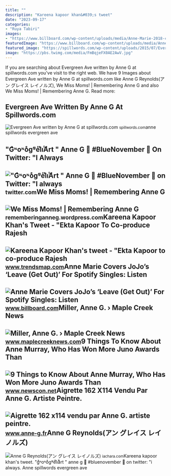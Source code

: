 ```yaml
---
title: ""
description: "Kareena kapoor khan&#039;s tweet"
date: "2023-09-17"
categories:
- "Ruya Tabiri"
images:
- "https://www.billboard.com/wp-content/uploads/media/Anne-Marie-2018-cr-michael-furlonger-billboard-1548.jpg"
featuredImage: "https://www.billboard.com/wp-content/uploads/media/Anne-Marie-2018-cr-michael-furlonger-billboard-1548.jpg"
featured_image: "https://spillwords.com/wp-content/uploads/2015/07/Evergreen-Ave-by-Anne-G1.jpg"
image: "https://pbs.twimg.com/media/FmBqjeFX0AE2AwV.jpg"
---
```


If you are searching about Evergreen Ave written by Anne G at spillwords.com you've visit to the right web. We have 9 Images about Evergreen Ave written by Anne G at spillwords.com like Anne G Reynolds(アン グレイス レイノルズ), We Miss Moms! | Remembering Anne G and also We Miss Moms! | Remembering Anne G. Read more:

Evergreen Ave Written By Anne G At Spillwords.com
-------------------------------------------------

 ![Evergreen Ave written by Anne G at spillwords.com](https://spillwords.com/wp-content/uploads/2015/07/Evergreen-Ave-by-Anne-G1.jpg) <small>spillwords.com</small>anne spillwords evergreen ave

"GͣᶰoᶰoͤgᵍeͬlͤiͭAͤrt " Anne G 💙 #BlueNovember 💙 On Twitter: "I Always
---------------------------------------------------------------------

 !["GͣᶰoᶰoͤgᵍeͬlͤiͭAͤrt " Anne G 💙 #BlueNovember 💙 on Twitter: "I always](https://pbs.twimg.com/media/FmBqjeFX0AE2AwV.jpg) <small>twitter.com</small>We Miss Moms! | Remembering Anne G
----------------------------------

 ![We Miss Moms! | Remembering Anne G](https://rememberinganneg.files.wordpress.com/2013/04/annetoast.jpg) <small>rememberinganneg.wordpress.com</small>Kareena Kapoor Khan's Tweet - "Ekta Kapoor To Co-produce Rajesh
---------------------------------------------------------------

 ![Kareena Kapoor Khan's tweet - "Ekta Kapoor to co-produce Rajesh](https://pbs.twimg.com/media/Fcyada8X0AANSFu.jpg) <small>www.trendsmap.com</small>Anne Marie Covers JoJo’s ‘Leave (Get Out)’ For Spotify Singles: Listen
----------------------------------------------------------------------

 ![Anne Marie Covers JoJo’s ‘Leave (Get Out)’ For Spotify Singles: Listen](https://www.billboard.com/wp-content/uploads/media/Anne-Marie-2018-cr-michael-furlonger-billboard-1548.jpg) <small>www.billboard.com</small>Miller, Anne G. › Maple Creek News
----------------------------------

 ![Miller, Anne G. › Maple Creek News](https://www.maplecreeknews.com/wp-content/uploads/2015/08/anne-miller-obit.gif) <small>www.maplecreeknews.com</small>9 Things To Know About Anne Murray, Who Has Won More Juno Awards Than
---------------------------------------------------------------------

 ![9 Things to Know About Anne Murray, Who Has Won More Juno Awards Than](https://www.billboard.com/wp-content/uploads/2023/03/anne-murray-cma-awards-1985-billboard-1548.jpg) <small>www.newscon.net</small>Aigrette 162 X114 Vendu Par Anne G. Artiste Peintre.
----------------------------------------------------

 ![Aigrette 162 x114 vendu par Anne G. artiste peintre.](http://www.anne-g.fr/images/tableaux/anneg220.jpg) <small>www.anne-g.fr</small>Anne G Reynolds(アン グレイス レイノルズ)
------------------------------

 ![Anne G Reynolds(アン グレイス レイノルズ)](https://image.iaproject.app/167748486608134123.png) <small>iachara.com</small>Kareena kapoor khan's tweet. "gͣᶰoᶰoͤgᵍeͬlͤiͭaͤrt " anne g 💙 #bluenovember 💙 on twitter: "i always. Anne spillwords evergreen ave
